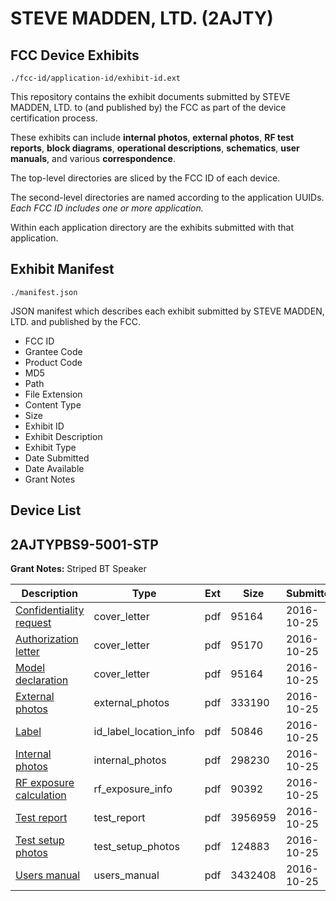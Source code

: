 # STEVE MADDEN, LTD. (2AJTY)
## FCC Device Exhibits

```
./fcc-id/application-id/exhibit-id.ext
```

This repository contains the exhibit documents submitted by STEVE MADDEN, LTD. to (and published by) the FCC as part of the device certification process.

These exhibits can include **internal photos**, **external photos**, **RF test reports**, **block diagrams**, **operational descriptions**, **schematics**, **user manuals**, and various **correspondence**.

The top-level directories are sliced by the FCC ID of each device.

The second-level directories are named according to the application UUIDs. *Each FCC ID includes one or more application.*

Within each application directory are the exhibits submitted with that application. 

## Exhibit Manifest

```
./manifest.json
```

JSON manifest which describes each exhibit submitted by STEVE MADDEN, LTD. and published by the FCC.

- FCC ID
- Grantee Code
- Product Code
- MD5
- Path
- File Extension
- Content Type
- Size
- Exhibit ID
- Exhibit Description
- Exhibit Type
- Date Submitted
- Date Available
- Grant Notes

## Device List
## 2AJTYPBS9-5001-STP
**Grant Notes:** Striped BT Speaker

| Description | Type | Ext | Size | Submitted | Available |
| ----------- | ---- | --- | ---- | --------- | --------- |
| [Confidentiality request](2AJTYPBS9-5001-STP/a0c8d148903d969ebcb717bf4c627636/3174175.pdf) | cover_letter | pdf | 95164 | 2016-10-25 | 2016-10-25 |
| [Authorization letter](2AJTYPBS9-5001-STP/a0c8d148903d969ebcb717bf4c627636/3174176.pdf) | cover_letter | pdf | 95170 | 2016-10-25 | 2016-10-25 |
| [Model declaration](2AJTYPBS9-5001-STP/a0c8d148903d969ebcb717bf4c627636/3174177.pdf) | cover_letter | pdf | 95164 | 2016-10-25 | 2016-10-25 |
| [External photos](2AJTYPBS9-5001-STP/a0c8d148903d969ebcb717bf4c627636/3174170.pdf) | external_photos | pdf | 333190 | 2016-10-25 | 2016-10-25 |
| [Label](2AJTYPBS9-5001-STP/a0c8d148903d969ebcb717bf4c627636/3174174.pdf) | id_label_location_info | pdf | 50846 | 2016-10-25 | 2016-10-25 |
| [Internal photos](2AJTYPBS9-5001-STP/a0c8d148903d969ebcb717bf4c627636/3174171.pdf) | internal_photos | pdf | 298230 | 2016-10-25 | 2016-10-25 |
| [RF exposure calculation](2AJTYPBS9-5001-STP/a0c8d148903d969ebcb717bf4c627636/3174178.pdf) | rf_exposure_info | pdf | 90392 | 2016-10-25 | 2016-10-25 |
| [Test report](2AJTYPBS9-5001-STP/a0c8d148903d969ebcb717bf4c627636/3174179.pdf) | test_report | pdf | 3956959 | 2016-10-25 | 2016-10-25 |
| [Test setup photos](2AJTYPBS9-5001-STP/a0c8d148903d969ebcb717bf4c627636/3174172.pdf) | test_setup_photos | pdf | 124883 | 2016-10-25 | 2016-10-25 |
| [Users manual](2AJTYPBS9-5001-STP/a0c8d148903d969ebcb717bf4c627636/3174173.pdf) | users_manual | pdf | 3432408 | 2016-10-25 | 2016-10-25 |
